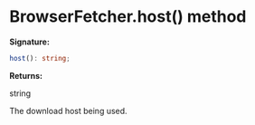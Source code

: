 # BrowserFetcher.host() method

**Signature:**

```typescript
host(): string;
```

**Returns:**

string

The download host being used.
